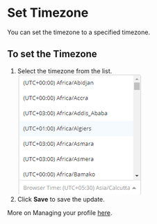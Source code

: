# Set Timezone

You can set the timezone to a specified timezone.

## To set the Timezone

1. Select the timezone from the list.
![Set Timezone](imgs/set-timezone.png) 
2. Click **Save** to save the update.

More on Managing your profile [here](Account-Settings.md).
